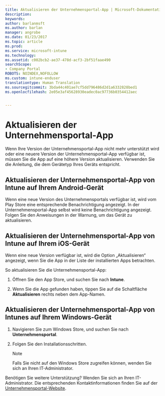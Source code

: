 ```yaml
---
title: Aktualisieren der Unternehmensportal-App | Microsoft-Dokumentation
description: 
keywords: 
author: barlanmsft
ms.author: barlan
manager: angrobe
ms.date: 01/23/2017
ms.topic: article
ms.prod: 
ms.service: microsoft-intune
ms.technology: 
ms.assetid: c002bcb2-ae37-478d-acf3-2bf51faae490
searchScope:
- Company Portal
ROBOTS: NOINDEX,NOFOLLOW
ms.custom: intune-enduser
translationtype: Human Translation
ms.sourcegitcommit: 3bda44c401ae7cf5dd796486d2d1a6332828bed1
ms.openlocfilehash: 2e05e3af45628930eadec0ac97736b0354412aec


---
```


# <a name="how-to-update-the-company-portal-app"></a>Aktualisieren der Unternehmensportal-App

Wenn Ihre Version der Unternehmensportal-App nicht mehr unterstützt wird oder eine neuere Version der Unternehmensportal-App verfügbar ist, müssen Sie die App auf eine höhere Version aktualisieren. Verwenden Sie die Anleitung, die dem Gerätetyp Ihres Geräts entspricht.

## <a name="update-the-intune-company-portal-app-on-your-android-device"></a>Aktualisieren der Unternehmensportal-App von Intune auf Ihrem Android-Gerät

Wenn eine neue Version des Unternehmensportals verfügbar ist, wird vom Play Store eine entsprechende Benachrichtigung angezeigt. In der Unternehmensportal-App selbst wird keine Benachrichtigung angezeigt. Folgen Sie den Anweisungen in der Warnung, um das Gerät zu aktualisieren.

## <a name="update-the-intune-company-portal-app-on-your-ios-device"></a>Aktualisieren der Unternehmensportal-App von Intune auf Ihrem iOS-Gerät

Wenn eine neue Version verfügbar ist, wird die Option „Aktualisieren“ angezeigt, wenn Sie die App in der Liste der installierten Apps betrachten.  

So aktualisieren Sie die Unternehmensportal-App:

1. Öffnen Sie den App Store, und suchen Sie nach **Intune**.

2. Wenn Sie die App gefunden haben, tippen Sie auf die Schaltfläche **Aktualisieren** rechts neben dem App-Namen.

## <a name="update-the-intune-company-portal-app-on-your-windows-device"></a>Aktualisieren der Unternehmensportal-App von Intunes auf Ihrem Windows-Gerät

1.  Navigieren Sie zum Windows Store, und suchen Sie nach **Unternehmensportal**.

2.  Folgen Sie den Installationsschritten.

    > [!NOTE]
    > Falls Sie nicht auf den Windows Store zugreifen können, wenden Sie sich an Ihren IT-Administrator.


Benötigen Sie weitere Unterstützung? Wenden Sie sich an Ihren IT-Administrator. Die entsprechenden Kontaktinformationen finden Sie auf der [Unternehmensportal-Website](http://portal.manage.microsoft.com).



<!--HONumber=Jan17_HO4-->


